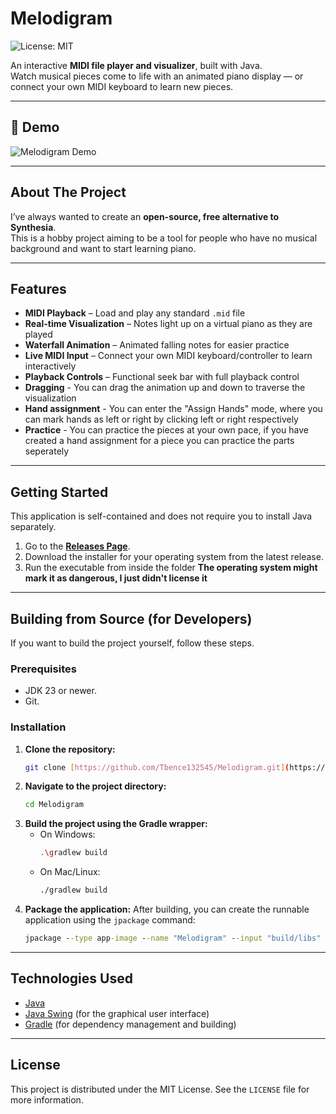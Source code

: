 # Melodigram

![License: MIT](https://img.shields.io/badge/License-MIT-yellow.svg)

An interactive **MIDI file player and visualizer**, built with Java.  
Watch musical pieces come to life with an animated piano display — or connect your own MIDI keyboard to learn new pieces.  

---

## 🎥 Demo

![Melodigram Demo](https://github.com/user-attachments/assets/d9eed213-ef31-4631-b8b9-b2bb5e266267)

---

## About The Project

I’ve always wanted to create an **open-source, free alternative to Synthesia**.  
This is a hobby project aiming to be a tool for people who have no musical background and want to start learning piano.  

---

## Features

- **MIDI Playback** – Load and play any standard `.mid` file  
- **Real-time Visualization** – Notes light up on a virtual piano as they are played  
- **Waterfall Animation** – Animated falling notes for easier practice  
- **Live MIDI Input** – Connect your own MIDI keyboard/controller to learn interactively  
- **Playback Controls** – Functional seek bar with full playback control
- **Dragging** - You can drag the animation up and down to traverse the visualization
- **Hand assignment** - You can enter the "Assign Hands" mode, where you can mark hands as left or right by clicking left or right respectively
- **Practice** - You can practice the pieces at your own pace, if you have created a hand assignment for a piece you can practice the parts seperately

---

## Getting Started

This application is self-contained and does not require you to install Java separately.

1.  Go to the [**Releases Page**](https://github.com/Tbence132545/Melodigram/releases).
2.  Download the installer for your operating system from the latest release.
3.  Run the executable from inside the folder 
**The operating system might mark it as dangerous, I just didn't license it**


---

## Building from Source (for Developers)

If you want to build the project yourself, follow these steps.

### Prerequisites

* JDK 23 or newer.
* Git.

### Installation

1.  **Clone the repository:**
    ```sh
    git clone [https://github.com/Tbence132545/Melodigram.git](https://github.com/Tbence132545/Melodigram.git)
    ```
2.  **Navigate to the project directory:**
    ```sh
    cd Melodigram
    ```
3.  **Build the project using the Gradle wrapper:**
    * On Windows:
        ```sh
        .\gradlew build
        ```
    * On Mac/Linux:
        ```sh
        ./gradlew build
        ```
4.  **Package the application:**
    After building, you can create the runnable application using the `jpackage` command:
    ```cmd
    jpackage --type app-image --name "Melodigram" --input "build/libs" --main-jar "Melodigram.jar" --main-class "com.Tbence132545.Melodigram.Main" --dest "release"
    ```

---

## Technologies Used

* [Java](https://www.java.com/)
* [Java Swing](https://docs.oracle.com/javase/tutorial/uiswing/) (for the graphical user interface)
* [Gradle](https://gradle.org/) (for dependency management and building)

---

## License

This project is distributed under the MIT License. See the `LICENSE` file for more information.
